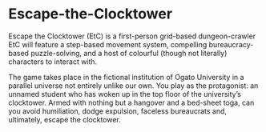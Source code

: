 # Escape-the-Clocktower
Escape the Clocktower (EtC) is a first-person grid-based dungeon-crawler EtC will feature a step-based movement system, compelling bureaucracy-based puzzle-solving, and a host of colourful (though not literally) characters to interact with. 

The game takes place in the fictional institution of Ogato University in a parallel universe not entirely unlike our own. You play as the protagonist: an unnamed student who has woken up in the top floor of the university’s clocktower. Armed with nothing but a hangover and a bed-sheet toga, can you avoid humiliation, dodge expulsion, faceless bureaucrats and, ultimately, escape the clocktower.
